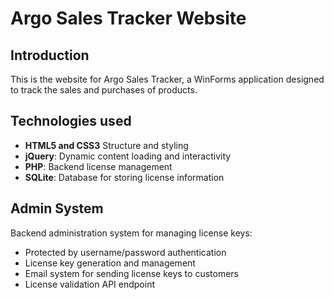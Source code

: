 # Argo Sales Tracker Website

## Introduction

This is the website for Argo Sales Tracker, a WinForms application designed to track the sales and purchases of products.

## Technologies used

- **HTML5 and CSS3** Structure and styling
- **jQuery**: Dynamic content loading and interactivity
- **PHP**: Backend license management
- **SQLite**: Database for storing license information

## Admin System

Backend administration system for managing license keys:

- Protected by username/password authentication
- License key generation and management
- Email system for sending license keys to customers
- License validation API endpoint
